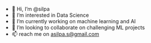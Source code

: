 - 👋 Hi, I’m @silpa
- 👀 I’m interested in Data Science
- 🌱 I’m currently working on machine learning and AI
- 💞️ I’m looking to collaborate on challenging ML projects
- 📫 reach me on asilpa.s@gmail.com

<!---
silpalk/silpalk is a ✨ special ✨ repository because its `README.md` (this file) appears on your GitHub profile.
You can click the Preview link to take a look at your changes.
--->
